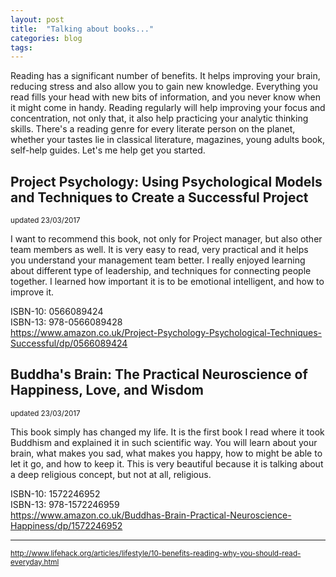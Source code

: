 ```yaml
---
layout: post
title:  "Talking about books..."
categories: blog
tags:
---
```

Reading has a significant number of benefits. It helps improving your brain, reducing stress and also allow you to gain new knowledge. Everything you read
fills your head with new bits of information, and you never know when it might come in handy. Reading regularly will help improving your focus and concentration, not only that,
it also help practicing your analytic thinking skills. There's a reading genre for every literate person on the planet, whether your tastes lie in classical literature, magazines, young adults book, self-help guides. Let's me help get you started.

## Project Psychology: Using Psychological Models and Techniques to Create a Successful Project
<small>updated 23/03/2017</small>

I want to recommend this book, not only for Project manager, but also other team members as well. It is very easy to read, very practical and it helps you understand your management team better. I really enjoyed learning about different type of leadership, and techniques for connecting people together. I learned how important it is to be emotional intelligent, and how to improve it.

ISBN-10: 0566089424  
ISBN-13: 978-0566089428  
<https://www.amazon.co.uk/Project-Psychology-Psychological-Techniques-Successful/dp/0566089424>

## Buddha's Brain: The Practical Neuroscience of Happiness, Love, and Wisdom
<small>updated 23/03/2017</small>

This book simply has changed my life. It is the first book I read where it took Buddhism and explained it in such scientific way. You will learn about your brain, what makes you sad, what makes you happy, how to might be able to let it go, and how to keep it. This is very beautiful because it is talking about a deep religious concept, but not at all, religious. 

ISBN-10: 1572246952  
ISBN-13: 978-1572246959  
<https://www.amazon.co.uk/Buddhas-Brain-Practical-Neuroscience-Happiness/dp/1572246952>

---
<small>http://www.lifehack.org/articles/lifestyle/10-benefits-reading-why-you-should-read-everyday.html</small>